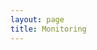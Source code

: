 ```yaml
---
layout: page
title: Monitoring
---
```


<!-- TODO Add uptime robot details https://stats.uptimerobot.com/80zk0uXpKG -->
